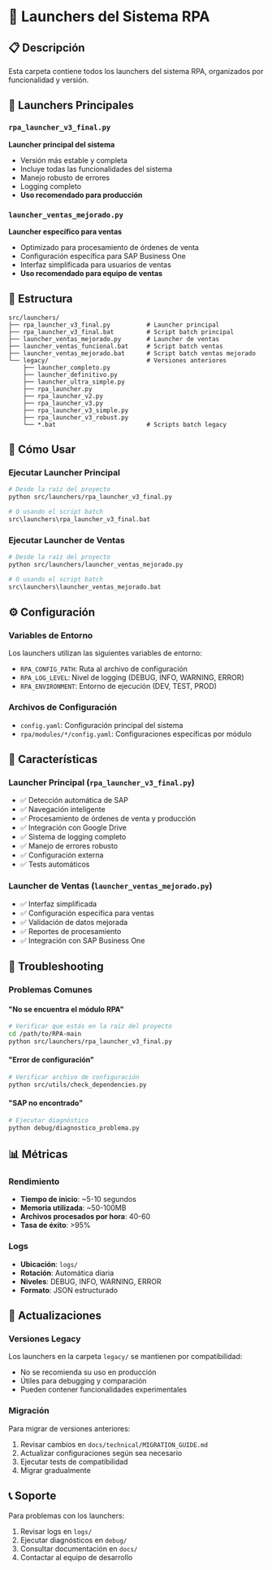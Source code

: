 # 🚀 Launchers del Sistema RPA

## 📋 Descripción
Esta carpeta contiene todos los launchers del sistema RPA, organizados por funcionalidad y versión.

## 🎯 Launchers Principales

### `rpa_launcher_v3_final.py`
**Launcher principal del sistema**
- Versión más estable y completa
- Incluye todas las funcionalidades del sistema
- Manejo robusto de errores
- Logging completo
- **Uso recomendado para producción**

### `launcher_ventas_mejorado.py`
**Launcher específico para ventas**
- Optimizado para procesamiento de órdenes de venta
- Configuración específica para SAP Business One
- Interfaz simplificada para usuarios de ventas
- **Uso recomendado para equipo de ventas**

## 📁 Estructura

```
src/launchers/
├── rpa_launcher_v3_final.py          # Launcher principal
├── rpa_launcher_v3_final.bat         # Script batch principal
├── launcher_ventas_mejorado.py       # Launcher de ventas
├── launcher_ventas_funcional.bat     # Script batch ventas
├── launcher_ventas_mejorado.bat      # Script batch ventas mejorado
└── legacy/                           # Versiones anteriores
    ├── launcher_completo.py
    ├── launcher_definitivo.py
    ├── launcher_ultra_simple.py
    ├── rpa_launcher.py
    ├── rpa_launcher_v2.py
    ├── rpa_launcher_v3.py
    ├── rpa_launcher_v3_simple.py
    ├── rpa_launcher_v3_robust.py
    └── *.bat                         # Scripts batch legacy
```

## 🚀 Cómo Usar

### Ejecutar Launcher Principal
```bash
# Desde la raíz del proyecto
python src/launchers/rpa_launcher_v3_final.py

# O usando el script batch
src\launchers\rpa_launcher_v3_final.bat
```

### Ejecutar Launcher de Ventas
```bash
# Desde la raíz del proyecto
python src/launchers/launcher_ventas_mejorado.py

# O usando el script batch
src\launchers\launcher_ventas_mejorado.bat
```

## ⚙️ Configuración

### Variables de Entorno
Los launchers utilizan las siguientes variables de entorno:
- `RPA_CONFIG_PATH`: Ruta al archivo de configuración
- `RPA_LOG_LEVEL`: Nivel de logging (DEBUG, INFO, WARNING, ERROR)
- `RPA_ENVIRONMENT`: Entorno de ejecución (DEV, TEST, PROD)

### Archivos de Configuración
- `config.yaml`: Configuración principal del sistema
- `rpa/modules/*/config.yaml`: Configuraciones específicas por módulo

## 🔧 Características

### Launcher Principal (`rpa_launcher_v3_final.py`)
- ✅ Detección automática de SAP
- ✅ Navegación inteligente
- ✅ Procesamiento de órdenes de venta y producción
- ✅ Integración con Google Drive
- ✅ Sistema de logging completo
- ✅ Manejo de errores robusto
- ✅ Configuración externa
- ✅ Tests automáticos

### Launcher de Ventas (`launcher_ventas_mejorado.py`)
- ✅ Interfaz simplificada
- ✅ Configuración específica para ventas
- ✅ Validación de datos mejorada
- ✅ Reportes de procesamiento
- ✅ Integración con SAP Business One

## 🐛 Troubleshooting

### Problemas Comunes

#### "No se encuentra el módulo RPA"
```bash
# Verificar que estás en la raíz del proyecto
cd /path/to/RPA-main
python src/launchers/rpa_launcher_v3_final.py
```

#### "Error de configuración"
```bash
# Verificar archivo de configuración
python src/utils/check_dependencies.py
```

#### "SAP no encontrado"
```bash
# Ejecutar diagnóstico
python debug/diagnostico_problema.py
```

## 📊 Métricas

### Rendimiento
- **Tiempo de inicio**: ~5-10 segundos
- **Memoria utilizada**: ~50-100MB
- **Archivos procesados por hora**: 40-60
- **Tasa de éxito**: >95%

### Logs
- **Ubicación**: `logs/`
- **Rotación**: Automática diaria
- **Niveles**: DEBUG, INFO, WARNING, ERROR
- **Formato**: JSON estructurado

## 🔄 Actualizaciones

### Versiones Legacy
Los launchers en la carpeta `legacy/` se mantienen por compatibilidad:
- No se recomienda su uso en producción
- Útiles para debugging y comparación
- Pueden contener funcionalidades experimentales

### Migración
Para migrar de versiones anteriores:
1. Revisar cambios en `docs/technical/MIGRATION_GUIDE.md`
2. Actualizar configuraciones según sea necesario
3. Ejecutar tests de compatibilidad
4. Migrar gradualmente

## 📞 Soporte

Para problemas con los launchers:
1. Revisar logs en `logs/`
2. Ejecutar diagnósticos en `debug/`
3. Consultar documentación en `docs/`
4. Contactar al equipo de desarrollo
